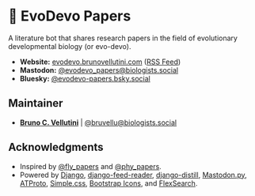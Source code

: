 # :bookmark_tabs: EvoDevo Papers

A literature bot that shares research papers in the field of evolutionary developmental biology (or evo-devo).

- **Website:** [evodevo.brunovellutini.com](https://evodevo.brunovellutini.com) ([RSS Feed](https://evodevo.brunovellutini.com/rss))
- **Mastodon:** [@evodevo_papers@biologists.social](https://biologists.social/@evodevo_papers)
- **Bluesky:** [@evodevo-papers.bsky.social](https://bsky.app/profile/evodevo-papers.bsky.social)

## Maintainer

- [**Bruno C. Vellutini**](https://brunovellutini.com/) | [@bruvellu@biologists.social](https://biologists.social/@bruvellu)

## Acknowledgments

- Inspired by [@fly_papers](https://twitter.com/fly_papers) and [@phy_papers](https://twitter.com/phy_papers).
- Powered by [Django](https://www.djangoproject.com), [django-feed-reader](https://github.com/xurble/django-feed-reader), [django-distill](https://django-distill.com/), [Mastodon.py](https://github.com/halcy/Mastodon.py), [ATProto](https://atproto.blue/), [Simple.css](https://simplecss.org), [Bootstrap Icons](https://icons.getbootstrap.com), and [FlexSearch](https://github.com/nextapps-de/flexsearch).
